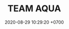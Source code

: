 ---
layout: teamCard
permalink: /team/:title.html
categories: LA2024JN 
maincover: /assets/logos/DFS.png
puntosLJMAYO24: 17
date: 2020-08-29 10:29:20 +0700
title: TEAM AQUA
route: /liga-johto
tag: johto042024
color: black
puntosLJ202404: 12
grupo: sur
background: '#F16C38'
cover: /assets/backCard.png
team: TEAM AQUA
ID: TA
puntos: 
pj: 
#PARTIDO 1
j1: RONDA 1
p1: TEAM AQUA
pp1: DESCANSO
bg1: rock
r1: 
rr1: 
pt1: 
pj1: 
#PARTIDO 2
j2: RONDA 2
p2: LEGION MEW
pp2: TEAM AQUA
bg2: rock
r2: 
rr2: 
pt2: 
pj2: 
#PARTIDO 3
j3: RONDA 3
p3: TEAM AQUA
pp3: IL REBORN
bg3:
r3: 
rr3: 
pt3: 
pj3: 
#PARTIDO 4
j4: RONDA 4
p4: TEAM AQUA
pp4: LEGION P&S
bg4: 
r4: 
rr4: 
pt4: 
pj4: 
#PARTIDO 5
j5: RONDA 5
p5: TEAM AQUA
pp5: EK BLACK
bg5: 
r5: 
rr5: 
pt5: 
pj5: 1
#PARTIDO 6
j6: RONDA 6
p6: TEAM AQUA
pp6: STAR-TEC
bg6: 
r6: 
rr6: 
pt6: 
pj6: 
#PARTIDO 7
j7: RONDA 7
p7:  POA GIRLS
pp7: TEAM AQUA
bg7: 
r7: 
rr7: 
pt7: 
pj7: 
#PARTIDO 8
j8: RONDA 8
p8: TEAM AQUA
pp8: RISING STARS
bg8: 
rr8: 
r8: 
pt8: 
pj8: 
#PARTIDO 9
j9: RONDA 9
p9: TEAM AQUA
pp9: LOT
bg9:
r9: 
rr9: 
pt9: 
pj9: 
#PARTIDO 10
j10: RONDA 10
p10: TEAM AQUA
pp10: 7DS
bg10: 
r10: 
rr10: 
pt10: 
pj10: 
#PARTIDO 11
j11: RONDA 11
p11: TEAM AQUA
pp11: TSA
bg11: 
r11: 
rr11: 
pt11: 
pj11: 
stream: <i class="fa-brands fa-twitch text-white"></i>
dia: 25
hora: '21:10'
# pj: 11
# pt1: 1
# pt2: 3
# pt3: 2
# pt4: 3
# pt5: 0
# pt6: 3
# pt7: 0
# pt8: 1
# pt9: 0
# pt10: 1
# pt11: 3
# p1: ZODIAC
# r1: 2
# bg1: bg-warning
# rr1: 1
# pp1: DFS DMD
# p2: DFS DMD
# r2: 3
# rr2: 0
# bg2: bg-success
# pp2: MBO
# p3: DFS DMD
# r3: 2
# bg3: bg-info
# rr3: 1
# pp3: LAST BREATH
# p4:  DFS RUBY
# r4: 0
# bg4: bg-success
# rr4: 3
# pp4: DFS DMD
# p5:  no smite
# r5: 3
# bg5: bg-danger
# rr5: 0
# pp5: dfs dmd
# p6: jas
# r6: 0
# rr6: 3
# bg6: bg-success
# pp6: dfs dmd
# p7:  DFS DMD
# r7: 0
# rr7: 2
# bg7: bg-danger
# pp7: SOJ
# p8:  DFS DMD
# r8: 1
# bg8: bg-warning
# rr8: 2
# pp8: T. SATISFACTION
# p9:  DFS DMD
# r9: 0
# bg9: bg-danger
# rr9: 3
# pp9: S. VANGUARD
# p10:  HGO
# r10: 2
# rr10: 1
# bg10: bg-warning
# pp10: DFS DM
# p11: hg regios
# r11: 0
# rr11: 3
# bg11: bg-success
# pp11: dfs dmd
##torneos
rango: ACERO
bg: bg-johto 
torneo1: Lj my24
tps1: IN PROGRESS
tb1: card-johto
timg1: /assets/logos/LIGA-JOHTO.png
---